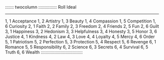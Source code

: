 
::::::: twocolumn :::::::::::::::
 Roll  Ideal
------ ---------------
 1, 1  Acceptance
 1, 2  Artistry
 1, 3  Beauty
 1, 4  Compassion
 1, 5  Competition
 1, 6  Curiosity
 2, 1  Faith
 2, 2  Family
 2, 3  Freedom
 2, 4  Friends
 2, 5  Fun
 2, 6  Guilt
 3, 1  Happiness
 3, 2  Hedonism
 3, 3  Helpfulness
 3, 4  Honesty
 3, 5  Honor
 3, 6  Justice
 4, 1  Kindness
 4, 2  Law
 4, 3  Love
 4, 4  Loyalty
 4, 5  Mercy
 4, 6  Order
 5, 1  Patriotism
 5, 2  Perfection
 5, 3  Protection
 5, 4  Respect
 5, 6  Revenge
 6, 1  Romance
 5, 5  Responsibility
 6, 2  Science
 6, 3  Secrets
 6, 4  Survival
 6, 5  Truth
 6, 6  Wealth
::::::::::::::::::::::::::::::::::
